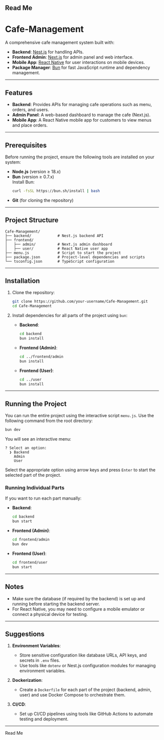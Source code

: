 Read Me
---

# Cafe-Management

A comprehensive cafe management system built with:
- **Backend**: [Nest.js](https://nestjs.com/) for handling APIs.
- **Frontend Admin**: [Next.js](https://nextjs.org/) for admin panel and web interface.
- **Mobile App**: [React Native](https://reactnative.dev/) for user interactions on mobile devices.
- **Package Manager**: [Bun](https://bun.sh/) for fast JavaScript runtime and dependency management.

---

## Features
- **Backend**: Provides APIs for managing cafe operations such as menu, orders, and users.
- **Admin Panel**: A web-based dashboard to manage the cafe (Next.js).
- **Mobile App**: A React Native mobile app for customers to view menus and place orders.

---

## Prerequisites
Before running the project, ensure the following tools are installed on your system:
- **Node.js** (version ≥ 18.x)
- **Bun** (version ≥ 0.7.x)  
  Install Bun:
  ```bash
  curl -fsSL https://bun.sh/install | bash
  ```
- **Git** (for cloning the repository)

---

## Project Structure
```
Cafe-Management/
├── backend/            # Nest.js backend API
├── frontend/
│   ├── admin/          # Next.js admin dashboard
│   ├── user/           # React Native user app
├── menu.js             # Script to start the project
├── package.json        # Project-level dependencies and scripts
└── tsconfig.json       # TypeScript configuration
```

---

## Installation
1. Clone the repository:
   ```bash
   git clone https://github.com/your-username/Cafe-Management.git
   cd Cafe-Management
   ```

2. Install dependencies for all parts of the project using `bun`:
   - **Backend**:
     ```bash
     cd backend
     bun install
     ```
   - **Frontend (Admin)**:
     ```bash
     cd ../frontend/admin
     bun install
     ```
   - **Frontend (User)**:
     ```bash
     cd ../user
     bun install
     ```

---

## Running the Project
You can run the entire project using the interactive script `menu.js`. Use the following command from the root directory:
```bash
bun dev
```

You will see an interactive menu:
```
? Select an option:
  ❯ Backend
    Admin
    User
```

Select the appropriate option using arrow keys and press `Enter` to start the selected part of the project.

### Running Individual Parts
If you want to run each part manually:
- **Backend**:
  ```bash
  cd backend
  bun start
  ```
- **Frontend (Admin)**:
  ```bash
  cd frontend/admin
  bun dev
  ```
- **Frontend (User)**:
  ```bash
  cd frontend/user
  bun start
  ```

---

## Notes
- Make sure the database (if required by the backend) is set up and running before starting the backend server.
- For React Native, you may need to configure a mobile emulator or connect a physical device for testing.

---

## Suggestions
1. **Environment Variables**:
   - Store sensitive configuration like database URLs, API keys, and secrets in `.env` files.
   - Use tools like `dotenv` or Nest.js configuration modules for managing environment variables.
   
2. **Dockerization**:
   - Create a `Dockerfile` for each part of the project (backend, admin, user) and use Docker Compose to orchestrate them.

3. **CI/CD**:
   - Set up CI/CD pipelines using tools like GitHub Actions to automate testing and deployment.

---
Read Me
